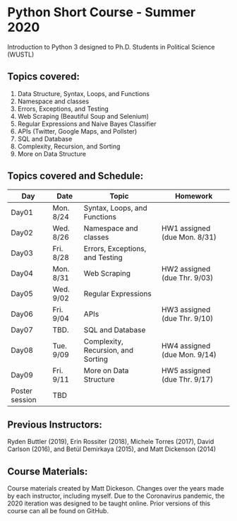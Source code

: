 # Python Short Course - Summer 2020

Introduction to Python 3 designed to Ph.D. Students in Political Science (WUSTL)

## Topics covered:


1. Data Structure, Syntax, Loops, and Functions
2. Namespace and classes
3. Errors, Exceptions, and Testing
4. Web Scraping (Beautiful Soup and Selenium)
5. Regular Expressions and Naive Bayes Classifier
6. APIs (Twitter, Google Maps, and Pollster)
7. SQL and Database
8. Complexity, Recursion, and Sorting
9. More on Data Structure


## Topics covered and Schedule:

| Day   | Date      | Topic                        | Homework				      |
|------ |-----------|------------------------------|------------------------------|
| Day01 | Mon. 8/24 | Syntax, Loops, and Functions |	                          |	  
| Day02 | Wed. 8/26 | Namespace and classes        | HW1 assigned (due Mon. 8/31) |
| Day03 | Fri. 8/28 | Errors, Exceptions, and Testing     |	                          |
| Day04 | Mon. 8/31 | Web Scraping                 | HW2 assigned (due Thr. 9/03) |
| Day05 | Wed. 9/02 | Regular Expressions     					   |							  |
| Day06 | Fri. 9/04 | APIs                                         | HW3 assigned (due Thr. 9/10) |
| Day07 | TBD.      | SQL and Database							   | 							  |
| Day08 | Tue. 9/09 | Complexity, Recursion, and Sorting           | HW4 assigned (due Mon. 9/14) |
| Day09 | Fri. 9/11 | More on Data Structure                       | HW5 assigned (due Thr. 9/17) |
| Poster session    | TBD                                          | 					          | 


## Previous Instructors:
Ryden Buttler (2019), Erin Rossiter (2018),  Michele Torres (2017), David Carlson (2016), and Betül Demirkaya (2015), and Matt Dickenson (2014)

## Course Materials:
Course materials created by Matt Dickeson. Changes over the years made by each instructor, including myself. Due to the Coronavirus pandemic, the 2020 iteration was designed to be taught online. Prior versions of this course can all be found on GitHub.

